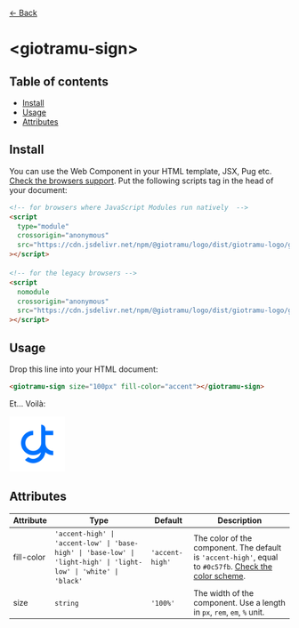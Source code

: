 [← Back](../README.md)

# \<giotramu-sign>

## Table of contents

- [Install](#install)
- [Usage](#usage)
- [Attributes](#attributes)

## Install

You can use the Web Component in your HTML template, JSX, Pug etc. [Check the browsers support](./browsers-support.md).
Put the following scripts tag in the head of your document:

```html
<!-- for browsers where JavaScript Modules run natively  -->
<script
  type="module"
  crossorigin="anonymous"
  src="https://cdn.jsdelivr.net/npm/@giotramu/logo/dist/giotramu-logo/giotramu-logo.esm.js"
></script>

<!-- for the legacy browsers -->
<script
  nomodule
  crossorigin="anonymous"
  src="https://cdn.jsdelivr.net/npm/@giotramu/logo/dist/giotramu-logo/giotramu-logo.js"
></script>
```

## Usage

Drop this line into your HTML document:

```html
<giotramu-sign size="100px" fill-color="accent"></giotramu-sign>
```

Et... Voilà:

<img width="100px" src="../resources/svg/sign-only.svg" alt="Giovanni Tramutola Sign" />

## Attributes

<table>
  <thead>
    <tr>
      <th>Attribute</th>
      <th>Type</th>
      <th>Default</th>
      <th>Description</th>
    </tr>
  <tbody>
    <tr>
      <td>fill-color</td>
      <td><code>'accent-high' | 'accent-low' | 'base-high' | 'base-low' | 'light-high' | 'light-low' | 'white' | 'black'</code></td>
      <td><code>'accent-high'</code></td>
      <td>The color of the component. The default is <code>'accent-high'</code>, equal to <code>#0c57fb</code>. <a href="./color-scheme.md" title="Color scheme">Check the color scheme</a>.</td>
    </tr>
    <tr>
      <td>size</td>
      <td><code>string</code></td>
      <td><code>'100%'</code></td>
      <td>The width of the component. Use a length in <code>px</code>, <code>rem</code>, <code>em</code>, <code>%</code> unit.</td>
    <tr>
  </tbody>
</table>
